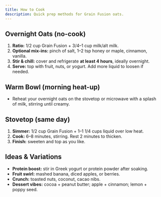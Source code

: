 ```yaml
---
title: How to Cook
description: Quick prep methods for Grain Fusion oats.
---
```


## Overnight Oats (no-cook)

1. **Ratio:** 1/2 cup Grain Fusion + 3/4–1 cup milk/alt milk.
2. **Optional mix-ins:** pinch of salt, 1–2 tsp honey or maple, cinnamon, vanilla.
3. **Stir & chill:** cover and refrigerate **at least 4 hours**, ideally overnight.
4. **Serve:** top with fruit, nuts, or yogurt. Add more liquid to loosen if needed.

## Warm Bowl (morning heat-up)

- Reheat your overnight oats on the stovetop or microwave with a splash of milk, stirring until creamy.

## Stovetop (same day)

1. **Simmer:** 1/2 cup Grain Fusion + 1–1 1/4 cups liquid over low heat.
2. **Cook:** 6–8 minutes, stirring. Rest 2 minutes to thicken.
3. **Finish:** sweeten and top as you like.

## Ideas & Variations

- **Protein boost:** stir in Greek yogurt or protein powder after soaking.
- **Fruit swirl:** mashed banana, diced apples, or berries.
- **Crunch:** toasted nuts, coconut, cacao nibs.
- **Dessert vibes:** cocoa + peanut butter; apple + cinnamon; lemon + poppy seed.
